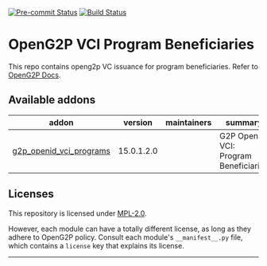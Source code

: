 
<!-- /!\ Non OCA Context : Set here the badge of your runbot / runboat instance. -->
[![Pre-commit Status](https://github.com/OpenG2P/openg2p-vci-beneficiary/actions/workflows/pre-commit.yml/badge.svg?branch=15.0-develop)](https://github.com/OpenG2P/openg2p-vci-beneficiary/actions/workflows/pre-commit.yml?query=branch%3A15.0-develop)
[![Build Status](https://github.com/OpenG2P/openg2p-vci-beneficiary/actions/workflows/test.yml/badge.svg?branch=15.0-develop)](https://github.com/OpenG2P/openg2p-vci-beneficiary/actions/workflows/test.yml?query=branch%3A15.0-develop)
<!-- /!\ Non OCA Context : Set here the badge of your translation instance. -->

<!-- /!\ do not modify above this line -->

# OpenG2P VCI Program Beneficiaries

This repo contains openg2p VC issuance for program beneficiaries. Refer to [OpenG2P Docs](https://docs.openg2p.org).

<!-- /!\ do not modify below this line -->

<!-- prettier-ignore-start -->

[//]: # (addons)

Available addons
----------------
addon | version | maintainers | summary
--- | --- | --- | ---
[g2p_openid_vci_programs](g2p_openid_vci_programs/) | 15.0.1.2.0 |  | G2P OpenID VCI: Program Beneficiaries

[//]: # (end addons)

<!-- prettier-ignore-end -->

## Licenses

This repository is licensed under [MPL-2.0](LICENSE).

However, each module can have a totally different license, as long as they adhere to OpenG2P
policy. Consult each module's `__manifest__.py` file, which contains a `license` key
that explains its license.

----
<!-- /!\ Non OCA Context : Set here the full description of your organization. -->
